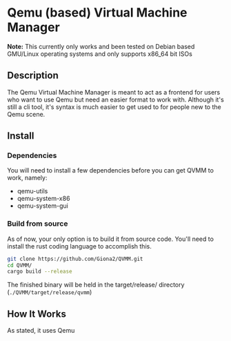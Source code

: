 # Qemu (based) Virtual Machine Manager
**Note:** This currently only works and been tested on Debian based GMU/Linux operating systems and only supports x86_64 bit ISOs
## Description
The Qemu Virtual Machine Manager is meant to act as a frontend for users who want to use Qemu but need an easier format to work with. Although it's still a cli tool, it's syntax is much easier to get used to for people new to the Qemu scene.
## Install
### Dependencies
You will need to install a few dependencies before you can get QVMM to work, namely:
- qemu-utils
- qemu-system-x86
- qemu-system-gui
### Build from source
As of now, your only option is to build it from source code. You'll need to install the rust coding language to accomplish this.
```bash
git clone https://github.com/Giona2/QVMM.git
cd QVMM/
cargo build --release
```
The finished binary will be held in the target/release/ directory (``` ./QVMM/target/release/qvmm ```)
## How It Works
As stated, it uses Qemu
